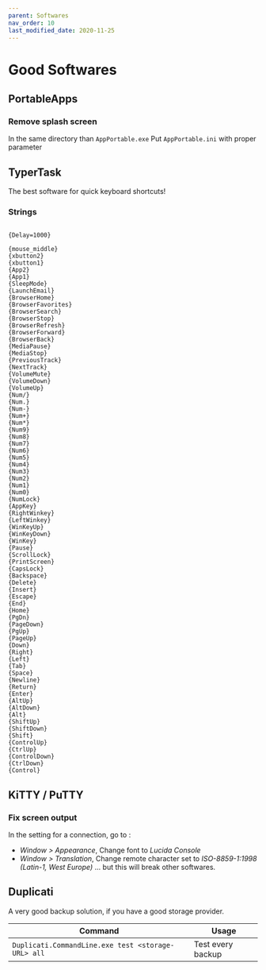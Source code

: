 ```yaml
---
parent: Softwares
nav_order: 10
last_modified_date: 2020-11-25
---
```


# Good Softwares

## PortableApps

### Remove splash screen

In the same directory than `AppPortable.exe`
Put `AppPortable.ini` with proper parameter

## TyperTask

The best software for quick keyboard shortcuts!

### Strings

```

{Delay=1000}

{mouse_middle}
{xbutton2}
{xbutton1}
{App2}
{App1}
{SleepMode}
{LaunchEmail}
{BrowserHome}
{BrowserFavorites}
{BrowserSearch}
{BrowserStop}
{BrowserRefresh}
{BrowserForward}
{BrowserBack}
{MediaPause}
{MediaStop}
{PreviousTrack}
{NextTrack}
{VolumeMute}
{VolumeDown}
{VolumeUp}
{Num/}
{Num.}
{Num-}
{Num+}
{Num*}
{Num9}
{Num8}
{Num7}
{Num6}
{Num5}
{Num4}
{Num3}
{Num2}
{Num1}
{Num0}
{NumLock}
{AppKey}
{RightWinkey}
{LeftWinkey}
{WinKeyUp}
{WinKeyDown}
{WinKey}
{Pause}
{ScrollLock}
{PrintScreen}
{CapsLock}
{Backspace}
{Delete}
{Insert}
{Escape}
{End}
{Home}
{PgDn}
{PageDown}
{PgUp}
{PageUp}
{Down}
{Right}
{Left}
{Tab}
{Space}
{Newline}
{Return}
{Enter}
{AltUp}
{AltDown}
{Alt}
{ShiftUp}
{ShiftDown}
{Shift}
{ControlUp}
{CtrlUp}
{ControlDown}
{CtrlDown}
{Control}
```

## KiTTY / PuTTY

### Fix screen output

In the setting for a connection, go to :

* *Window > Appearance*, Change font to *Lucida Console*
* *Window > Translation*, Change remote character set to *ISO-8859-1:1998 (Latin-1, West Europe)* ... but this will break other softwares.

## Duplicati

A very good backup solution, if you have a good storage provider.

Command | Usage
-|-
`Duplicati.CommandLine.exe test <storage-URL> all`|Test every backup
